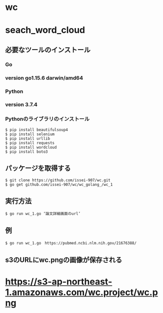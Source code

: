 # wc

# seach_word_cloud



## 必要なツールのインストール

### Go
### version  go1.15.6 darwin/amd64

### Python
### version   3.7.4

### Pythonのライブラリのインストール

```
$ pip install beautifulsoup4
$ pip install selenium
$ pip install urllib
$ pip install requests
$ pip install wordcloud
$ pip install boto3
```



## パッケージを取得する

```
$ git clone https://github.com/issei-907/wc.git
$ go get github.com/issei-907/wc/wc_golang_/wc_1
```

## 実行方法
```
$ go run wc_1.go ‘論文詳細画面のurl’
```

## 例
```
$ go run wc_1.go　https://pubmed.ncbi.nlm.nih.gov/21676388/
```

## s3のURLにwc.pngの画像が保存される

# https://s3-ap-northeast-1.amazonaws.com/wc.project/wc.png
